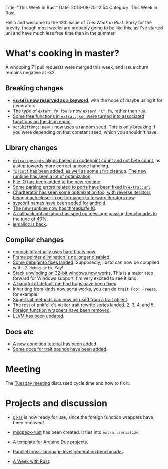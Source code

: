 Title: "This Week in Rust"
Date: 2013-08-25 12:54
Category: This Week in Rust

Hello and welcome to the 12th issue of *This Week in Rust*. Sorry for the
brevity, though most weeks are probably going to be like this, as I've started
uni and have much less free time than in the summer.

<!-- more -->

# What's cooking in master?

A whopping 71 pull requests were merged this week, and issue churn remains
negative at -32.

## Breaking changes
- [**`yield` is now reserved as a
  keyword**](https://github.com/mozilla/rust/pull/8560), with the hope of
  maybe using it for generators.
- [The type of `extern fn foo` is now `extern "C" fn`, rather than
  `*u8`](https://github.com/mozilla/rust/pull/8666).
- [Some free functions in `extra::json` were turned into associated functions
  on the Json enum](https://github.com/mozilla/rust/pull/8679).
- [`XorShiftRng::new()` now uses a random
  seed](https://github.com/mozilla/rust/pull/8558). This is only breaking if
  you were depending on that constant seed, which you shouldn't have.

## Library changes

- [`extra::getopts` aligns based on codepoint count and not byte
  count](https://github.com/mozilla/rust/pull/8710), as a step towards more
  correct unicode handling.
- [`fprintf` has been added, as well as some `ifmt`
  cleanup](https://github.com/mozilla/rust/pull/8637).
  [The new runtime has seen a lot of
  optimization](https://github.com/mozilla/rust/pull/8740).
- [File IO has been added to the new
  runtime](https://github.com/mozilla/rust/pull/8655).
- [Some parsing errors related to ports have been fixed in
  `extra::url`](https://github.com/mozilla/rust/pull/8616).
- [CharIterator has seen some optimization too, with reverse iterators being
  much closer in performance to forward iterators
  now](https://github.com/mozilla/rust/pull/8590).
- [sysconf names have been added for
  android](https://github.com/mozilla/rust/pull/8602).
- [The new runtime now has threadsafe
  IO](https://github.com/mozilla/rust/pull/8631).
- [A callback optimization has sped up message passing benchmarks to the tune
  of 40%](https://github.com/mozilla/rust/pull/8566).
- [jemalloc is back](https://github.com/mozilla/rust/pull/8584).

## Compiler changes

- [gnueabihf actually uses hard floats
  now](https://github.com/mozilla/rust/pull/8736).
- [Frame pointer elimination is no longer
  disabled](https://github.com/mozilla/rust/pull/8695).
- [Some debuginfo fixes landed](https://github.com/mozilla/rust/pull/8684).
  Supposedly, libstd can now be compiled with `-Z debug-info`. Yay!
- [Stack unwinding on 32-bit windows now
  works](https://github.com/mozilla/rust/pull/8596). This is a major step
  forward for Windows support, I'm very excited to see it land.
- [A handful of default method bugs have been
  fixed](https://github.com/mozilla/rust/pull/8659).
- [Inheriting from kinds now sorta
  works](https://github.com/mozilla/rust/pull/8562), you can do `trait Foo:
  Freeze`, for example.
- [Supertrait methods can now be used from a trait
  object](https://github.com/mozilla/rust/pull/8519).
- The rest of pnkfelix's visitor trait rewrite series landed.
  [2](https://github.com/mozilla/rust/pull/8539),
  [3](https://github.com/mozilla/rust/pull/8619),
  [4](https://github.com/mozilla/rust/pull/8623), and
  [5](https://github.com/mozilla/rust/pull/8638).
- [Foreign function wrappers have been
  removed](https://github.com/mozilla/rust/pull/8535).
- [LLVM has been updated](https://github.com/mozilla/rust/pull/8328).

## Docs etc

- [A new condition tutorial has been
  added](https://github.com/mozilla/rust/pull/8563).
- [Some docs for trait bounds have been
  added](https://github.com/mozilla/rust/pull/8725).

# Meeting

The [Tuesday
meeting](https://github.com/mozilla/rust/wiki/Meeting-weekly-2013-08-20)
discussed cycle time and how to fix it.

# Projects and discussion

- [gl-rs](https://github.com/bjz/gl-rs) is now ready for use, since the
  foreign function wrappers have been removed!
- [msgpack-rust](https://github.com/omasanori/msgpack-rust) has been created.
  It ties into `extra::serialize`.

- [A template for Arduino Due
  projects](https://github.com/jensnockert/dueboot).
- [Parallel cross-language level generation
  benchmarks](http://www.reddit.com/r/rust/comments/1kxz7y/benchmarks_round_two_parallel_go_rust_d_scala_and/).
- [A Week with
  Rust](http://www.reddit.com/r/rust/comments/1ktjrw/a_week_with_mozillas_rust/).

